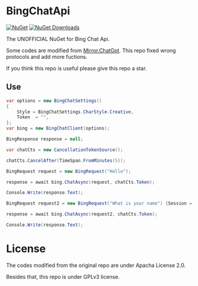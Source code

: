 # BingChatApi

[![NuGet](https://img.shields.io/nuget/vpre/BingChatApiLibs?style=flat&label=NuGet&color=9866ca)](https://www.nuget.org/packages/BingChatApiLibs/)
[![NuGet Downloads](https://img.shields.io/nuget/dt/BingChatApiLibs?style=flat&label=Downloads&color=42a5f5)](https://www.nuget.org/packages/BingChatApiLibs/) 

The UNOFFICIAL NuGet for Bing Chat Api.

Some codes are modified from [Mirror.ChatGpt](https://github.com/yinanrong/Mirror.ChatGpt). This repo fixed wrong protocols and add more fuctions.

If you think this repo is useful please give this repo a star.

## Use

```csharp
var options = new BingChatSettings()
{
    Style = BingChatSettings.CharStyle.Creative,
    Token  = "",
};
var bing = new BingChatClient(options);

BingResponse response = null;

var chatCts = new CancellationTokenSource();

chatCts.CancelAfter(TimeSpan.FromMinutes(5));

BingRequest request = new BingRequest("Hello");

response = await bing.ChatAsync(request, chatCts.Token);

Console.Write(response.Text);

BingRequest request2 = new BingRequest("What is your name") {Session = response.Session};

response = await bing.ChatAsync(request2, chatCts.Token);

Console.Write(response.Text);
```

# License

The codes modified from the original repo are under Apacha License 2.0.

Besides that, this repo is under GPLv3 license.

